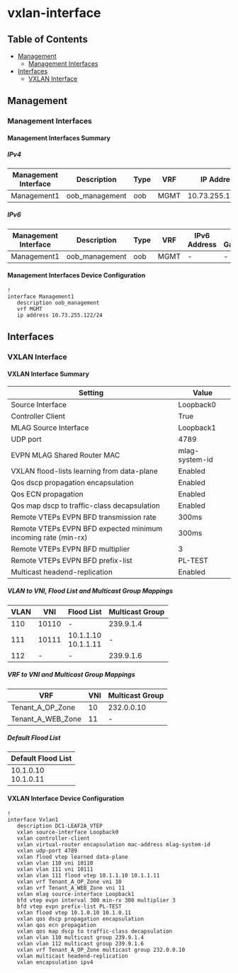 # vxlan-interface

## Table of Contents

- [Management](#management)
  - [Management Interfaces](#management-interfaces)
- [Interfaces](#interfaces)
  - [VXLAN Interface](#vxlan-interface)

## Management

### Management Interfaces

#### Management Interfaces Summary

##### IPv4

| Management Interface | Description | Type | VRF | IP Address | Gateway |
| -------------------- | ----------- | ---- | --- | ---------- | ------- |
| Management1 | oob_management | oob | MGMT | 10.73.255.122/24 | 10.73.255.2 |

##### IPv6

| Management Interface | Description | Type | VRF | IPv6 Address | IPv6 Gateway |
| -------------------- | ----------- | ---- | --- | ------------ | ------------ |
| Management1 | oob_management | oob | MGMT | - | - |

#### Management Interfaces Device Configuration

```eos
!
interface Management1
   description oob_management
   vrf MGMT
   ip address 10.73.255.122/24
```

## Interfaces

### VXLAN Interface

#### VXLAN Interface Summary

| Setting | Value |
| ------- | ----- |
| Source Interface | Loopback0 |
| Controller Client | True |
| MLAG Source Interface | Loopback1 |
| UDP port | 4789 |
| EVPN MLAG Shared Router MAC | mlag-system-id |
| VXLAN flood-lists learning from data-plane | Enabled |
| Qos dscp propagation encapsulation | Enabled |
| Qos ECN propagation | Enabled |
| Qos map dscp to traffic-class decapsulation | Enabled |
| Remote VTEPs EVPN BFD transmission rate | 300ms |
| Remote VTEPs EVPN BFD expected minimum incoming rate (min-rx) | 300ms |
| Remote VTEPs EVPN BFD multiplier | 3 |
| Remote VTEPs EVPN BFD prefix-list | PL-TEST |
| Multicast headend-replication | Enabled |

##### VLAN to VNI, Flood List and Multicast Group Mappings

| VLAN | VNI | Flood List | Multicast Group |
| ---- | --- | ---------- | --------------- |
| 110 | 10110 | - | 239.9.1.4 |
| 111 | 10111 | 10.1.1.10<br/>10.1.1.11 | - |
| 112 | - | - | 239.9.1.6 |

##### VRF to VNI and Multicast Group Mappings

| VRF | VNI | Multicast Group |
| ---- | --- | --------------- |
| Tenant_A_OP_Zone | 10 | 232.0.0.10 |
| Tenant_A_WEB_Zone | 11 | - |

##### Default Flood List

| Default Flood List |
| ------------------ |
| 10.1.0.10<br/>10.1.0.11 |

#### VXLAN Interface Device Configuration

```eos
!
interface Vxlan1
   description DC1-LEAF2A_VTEP
   vxlan source-interface Loopback0
   vxlan controller-client
   vxlan virtual-router encapsulation mac-address mlag-system-id
   vxlan udp-port 4789
   vxlan flood vtep learned data-plane
   vxlan vlan 110 vni 10110
   vxlan vlan 111 vni 10111
   vxlan vlan 111 flood vtep 10.1.1.10 10.1.1.11
   vxlan vrf Tenant_A_OP_Zone vni 10
   vxlan vrf Tenant_A_WEB_Zone vni 11
   vxlan mlag source-interface Loopback1
   bfd vtep evpn interval 300 min-rx 300 multiplier 3
   bfd vtep evpn prefix-list PL-TEST
   vxlan flood vtep 10.1.0.10 10.1.0.11
   vxlan qos dscp propagation encapsulation
   vxlan qos ecn propagation
   vxlan qos map dscp to traffic-class decapsulation
   vxlan vlan 110 multicast group 239.9.1.4
   vxlan vlan 112 multicast group 239.9.1.6
   vxlan vrf Tenant_A_OP_Zone multicast group 232.0.0.10
   vxlan multicast headend-replication
   vxlan encapsulation ipv4

```
